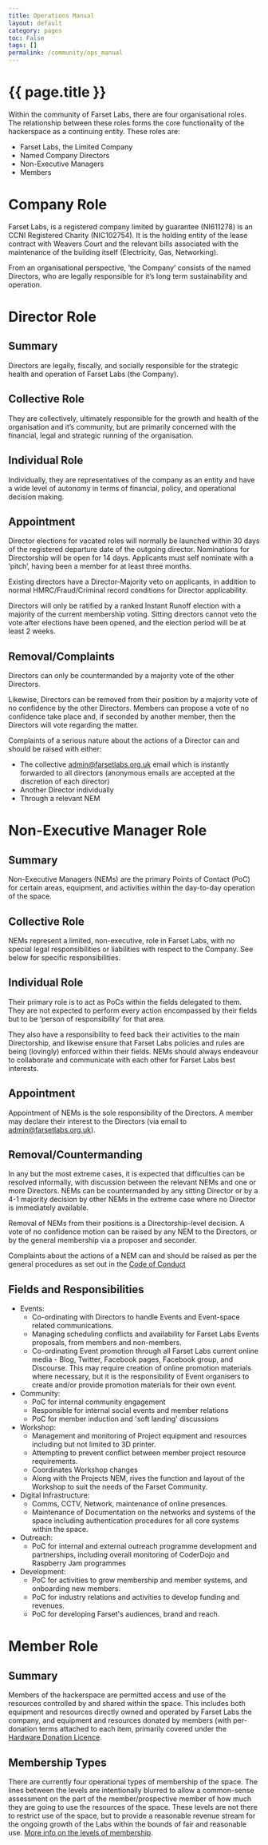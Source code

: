 ```yaml
---
title: Operations Manual
layout: default
category: pages
toc: False
tags: []
permalink: /community/ops_manual
---
```


# {{ page.title }}
Within the community of Farset Labs, there are four organisational roles. The relationship between these roles forms the core functionality of the hackerspace as a continuing entity.
These roles are:

* Farset Labs, the Limited Company
* Named Company Directors
* Non-Executive Managers
* Members

# Company Role
Farset Labs, is a registered company limited by guarantee (NI611278) is an CCNI Registered Charity (NIC102754). It is the holding entity of the lease contract with Weavers Court and the relevant bills associated with the maintenance of the building itself (Electricity, Gas, Networking).

From an organisational perspective, ‘the Company’ consists of the named Directors, who are legally responsible for it’s long term sustainability and operation.

# Director Role

## Summary
Directors are legally, fiscally, and socially responsible for the strategic health and operation of Farset Labs (the Company).

## Collective Role
They are collectively, ultimately responsible for the growth and health of the organisation and it’s community, but are primarily concerned with the financial, legal and strategic running of the organisation.

## Individual Role
Individually, they are representatives of the company as an entity and have a wide level of autonomy in terms of financial, policy, and operational decision making.

## Appointment
Director elections for vacated roles will normally be launched within 30 days of the registered departure date of the outgoing director. Nominations for Directorship will be open for 14 days. Applicants must self nominate with a ‘pitch’, having been a member for at least three months.

Existing directors have a Director-Majority veto on applicants, in addition to normal HMRC/Fraud/Criminal record conditions for Director applicability.

Directors will only be ratified by a ranked Instant Runoff election with a majority of the current membership voting. Sitting directors cannot veto the vote after elections have been opened, and the election period will be at least 2 weeks.

## Removal/Complaints
Directors can only be countermanded by a majority vote of the other Directors.

Likewise, Directors can be removed from their position by a majority vote of no confidence by the other Directors. Members can propose a vote of no confidence take place and, if seconded by another member, then the Directors will vote regarding the matter.

Complaints of a serious nature about the actions of a Director can and should be raised with either:

* The collective admin@farsetlabs.org.uk email which is instantly forwarded to all directors (anonymous emails are accepted at the discretion of each director)
* Another Director individually
* Through a relevant NEM

# Non-Executive Manager Role

## Summary
Non-Executive Managers (NEMs) are the primary Points of Contact (PoC) for certain areas, equipment, and activities within the day-to-day operation of the space.

## Collective Role
NEMs represent a limited, non-executive, role in Farset Labs, with no special legal responsibilities or liabilities with respect to the Company. See below for specific responsibilities.

## Individual Role
Their primary role is to act as PoCs within the fields delegated to them. They are not expected to perform every action encompassed by their fields but to be ‘person of responsibility’ for that area.

They also have a responsibility to feed back their activities to the main Directorship, and likewise ensure that Farset Labs policies and rules are being (lovingly) enforced within their fields. NEMs should always endeavour to collaborate and communicate with each other for Farset Labs best interests.

## Appointment
Appointment of NEMs is the sole responsibility of the Directors. A member may declare their interest to the Directors (via email to admin@farsetlabs.org.uk).

## Removal/Countermanding
In any but the most extreme cases, it is expected that difficulties can be resolved informally, with discussion between the relevant NEMs and one or more Directors. NEMs can be countermanded by any sitting Director or by a 4-1 majority decision by other NEMs in the extreme case where no Director is immediately available.

Removal of NEMs from their positions is a Directorship-level decision. A vote of no confidence motion can be raised by any NEM to the Directors, or by the general membership via a proposer and seconder.

Complaints about the actions of a NEM can and should be raised as per the general procedures as set out in the [Code of Conduct](/community/code_of_conduct)

## Fields and Responsibilities
* Events:
  * Co-ordinating with Directors to handle Events and Event-space related communications.
  * Managing scheduling conflicts and availability for Farset Labs Events proposals, from members and non-members.
  * Co-ordinating Event promotion through all Farset Labs current online media - Blog, Twitter, Facebook pages, Facebook group, and Discourse. This may require creation of online promotion materials where necessary, but it is the responsibility of Event organisers to create and/or provide promotion materials for their own event.
* Community:
  * PoC for internal community engagement
  * Responsible for internal social events and member relations
  * PoC for member induction and 'soft landing' discussions
* Workshop:
  * Management and monitoring of Project equipment and resources including but not limited to 3D printer.
  * Attempting to prevent conflict between member project resource requirements.
  * Coordinates Workshop changes
  * Along with the Projects NEM, rives the function and layout of the Workshop to suit the needs of the Farset Community.
* Digital Infrastructure:
  * Comms, CCTV, Network, maintenance of online presences.
  * Maintenance of Documentation on the networks and systems of the space including authentication procedures for all core systems within the space.
* Outreach:
  * PoC for internal and external outreach programme development and partnerships, including overall monitoring of CoderDojo and Raspberry Jam programmes
* Development:
  * PoC for activities to grow membership and member systems, and onboarding new members.
  * PoC for industry relations and activities to develop funding and revenues.
  * PoC for developing Farset's audiences, brand and reach.

# Member Role

## Summary
Members of the hackerspace are permitted access and use of the resources controlled by and shared within the space. This includes both equipment and resources directly owned and operated by Farset Labs the company, and equipment and resources donated by members (with per-donation terms attached to each item, primarily covered under the [Hardware Donation Licence](/community/hardware_donation_license).

## Membership Types
There are currently four operational types of membership of the space. The lines between the levels are intentionally blurred to allow a common-sense assessment on the part of the member/prospective member of how much they are going to use the resources of the space. These levels are not there to restrict use of the space, but to provide a reasonable revenue stream for the ongoing growth of the Labs within the bounds of fair and reasonable use. [More info on the levels of membership](/membership).

